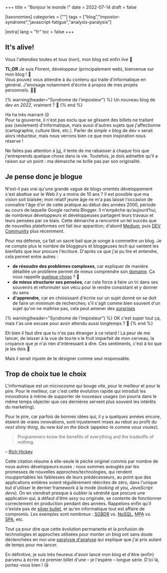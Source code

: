+++
title = "Bonjour le monde !"
date = 2022-07-14
draft = false

[taxonomies]
categories = [""]
tags = ["blog","impostor-syndrome","javascript-fatigue","analysis-paralysis"]

[extra]
lang = "fr"
toc = false
+++

## It's alive!

Vous l'attendiez toutes et tous (non), mon blog est enfin *live* 🚀

**TL;DR** Je suis Florent, développeur (principalement web), bienvenue sur mon blog ! 👋  
Vous pouvez vous attendre à du contenu qui traite d'informatique en général. J'envisage notamment d'écrire à propos de mes projets personnels. 🐱‍💻

<!-- more -->

{% warning(header="Syndrome de l'imposteur") %}
Un nouveau blog de dev *en 2022*, vraiment ? 🤭
{% end %}

Ha ha très marrant 😒  
Pour ta gouverne, il n'est pas exclu que se glissent des billets ne traitant pas (seulement) d'informatique, mais aussi d'autres sujets que j'affectionne (cartographie, culture libre, etc.). Parler de *simple* « blog de dev » serait alors réducteur, mais nous verrons bien ce que mon inspiration nous réserve !

Ne faites pas attention à [lui](https://www.youtube.com/watch?v=pp1_19Sslxw), il tente de me rabaisser à chaque fois que j'entreprends quelque chose dans la vie. Toutefois, je dois admettre qu'il a raison sur un point : ma démarche ne brille pas par son originalité.

## Je pense donc je blogue

N'est-il pas vrai qu'une grande vague de blogs orientés développement s'est abattue sur le Web il y a moins de 10 ans ? Il est possible que ma vision soit biaisée; mon relatif jeune âge ne m'a pas laissé l'occasion de connaître l'âge d'or de cette pratique au début des années 2000, période au cours de laquelle Google racheta Blogger. Il n'empêche qu’aujourd’hui, de nombreux développeurs et développeuses partagent leurs travaux et leurs pensées par ce biais. Cette démarche a rencontré un tel succès que de nouvelles plateformes ont fait leur apparition; d'abord [Medium](https://medium.com/), puis [DEV Community](https://dev.to/) plus récemment.

Pour ma défense, ça fait un sacré bail que je songe à commettre un blog. Je ne compte plus le nombre de bloggeurs et bloggeuses *tech* qui vantent les bienfaits que leur procure l'écriture. D'après ce que j'ai pu lire et entendre, cela permet entre autres :
- **de résoudre des problèmes complexes**, car expliquer de manière détaillée un problème permet de mieux comprendre son [domaine](https://simpleprogrammer.com/understanding-the-problem-domain-is-the-hardest-part-of-programming/). Ça vous rappelle [quelque chose](https://fr.wikipedia.org/wiki/M%C3%A9thode_du_canard_en_plastique) ? 🦆
- **de mieux structurer ses pensées**, car cela force à faire un tri dans ses souvenirs et reformuler son vécu pour le rendre consistant et y donner du sens
- **d'apprendre**, car en choisissant d'écrire sur un sujet donné on se doit de faire un minimum de recherches; s'il s'agit comme bien souvent d'un sujet qu'on ne maîtrise pas, cela peut amener des [surprises](https://fr.wikipedia.org/wiki/Effet_Dunning-Kruger)

{% warning(header="Syndrome de l'imposteur") %}
OK c'est super tout ça, mais t'as une excuse pour avoir attendu aussi longtemps ? 🤨
{% end %}

Eh bien il faut dire que tu n'es pas étranger à ce retard ! La peur de me lancer, de laisser à la vue de tou·te·s le fruit imparfait de mon cerveau, la croyance que je n'ai rien d'intéressant à dire. Ces sentiments, c'est à toi que je les dois 🥲

Mais il serait injuste de te désigner comme seul responsable.

## Trop de choix tue le choix

L'informatique est un microcosme qui bouge vite, pour le meilleur et pour le pire. Pour le meilleur, car c'est cette évolution rapide qui introduit les innovations à même de supporter de nouveaux usages (on pourra dans le même temps objecter que ces dernières servent plus souvent les intérêts du marketing).

Pour le pire, car parfois de bonnes idées qui, il y a quelques années encore, étaient de vraies innovations, sont injustement mises au rebut au profit du *next shiny thing*, du *new kid on the block* (appelez-le comme vous voulez).

> Programmers know the benefits of everything and the tradeoffs of nothing.

– [Rich Hickey](https://www.youtube.com/watch?v=rI8tNMsozo0&t=744s)

Cette citation résume à elle-seule le péché originel commis par nombre de nous autres développeurs·euses : nous sommes aveuglés par les promesses de nouvelles approches/technologies, qui rendent insupportables les faiblesses de leurs prédécesseurs, au point que des applications entières soient régulièrement réécrites de zéro, dans l'unique but d'utiliser le dernier framework à la mode (*looking at you, JavaScript devs*). On en viendrait presque à oublier la sérénité que procure une application qui, à défaut d'être *sexy* ou originale, se contente de fonctionner correctement en production pendant des années. Rappelons enfin qu'il n'existe pas de [silver bullet](https://fr.wikipedia.org/wiki/Pas_de_balle_en_argent), et qu'en informatique tout est affaire de compromis. Les exemples sont nombreux : [SGBDR](https://fr.wikipedia.org/wiki/Base_de_donn%C3%A9es_relationnelle) vs. [NoSQL](https://fr.wikipedia.org/wiki/NoSQL), <abbr title="Multi-Page Application">MPA</abbr> vs. [SPA](https://fr.wikipedia.org/wiki/Application_web_monopage), etc.

Tout ça pour dire que cette évolution permanente et la profusion de technologies et approches utilisées pour monter un blog ont sans doute déclenchées en moi une [paralysie d'analyse](https://fr.wikipedia.org/wiki/Paralysie_d%27analyse) qui explique que j'ai pris autant de temps pour me lancer.

En définitive, je suis très heureux d'avoir lancé mon blog et d'être (enfin) parvenu à écrire ce premier billet d'une – je l'espère – longue série. D'ici là, portez-vous bien ! 😘
